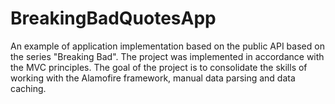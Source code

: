# BreakingBadQuotesApp
An example of application implementation based on the public API based on the series "Breaking Bad". The project was implemented in accordance with the MVC principles. The goal of the project is to consolidate the skills of working with the Alamofire framework, manual data parsing and data caching.
